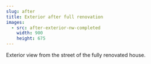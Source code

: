 ```yaml
---
slug: after
title: Exterior after full renovation
images:
  - src: after-exterior-nw-completed
    width: 900
    height: 675
---
```

Exterior view from the street of the fully renovated house.